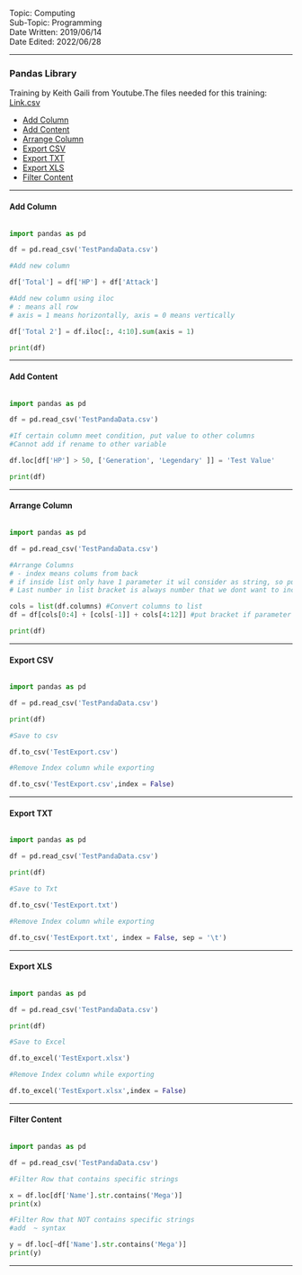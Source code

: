 Topic: Computing<br>
Sub-Topic: Programming<br>
Date Written: 2019/06/14<br>
Date Edited: 2022/06/28<br>

---

### Pandas Library

Training by Keith Gaili from Youtube.The files needed for this training: <a href="https://github.com/KeithGalli/pandas/blob/master/pokemon_data.csv" target="_blank">Link.csv</a>

- [Add Column](/com_program/py_pandas?id=Add-Column)<br>
- [Add Content](/com_program/py_pandas?id=Add-Content)<br>
- [Arrange Column](/com_program/py_pandas?id=Arrange-Column)<br>
- [Export CSV](/com_program/py_pandas?id=Export-CSV)<br>
- [Export TXT](/com_program/py_pandas?id=Export-TXT)<br>
- [Export XLS](/com_program/py_pandas?id=Export-XLS)<br>
- [Filter Content](/com_program/py_pandas?id=Filter-Content)<br>

---

#### Add Column

```python

import pandas as pd

df = pd.read_csv('TestPandaData.csv')

#Add new column

df['Total'] = df['HP'] + df['Attack']

#Add new column using iloc
# : means all row
# axis = 1 means horizontally, axis = 0 means vertically

df['Total 2'] = df.iloc[:, 4:10].sum(axis = 1)

print(df)

```

---

#### Add Content

```python

import pandas as pd

df = pd.read_csv('TestPandaData.csv')

#If certain column meet condition, put value to other columns
#Cannot add if rename to other variable

df.loc[df['HP'] > 50, ['Generation', 'Legendary' ]] = 'Test Value'

print(df)

```

---

#### Arrange Column

```python

import pandas as pd

df = pd.read_csv('TestPandaData.csv')

#Arrange Columns
# - index means colums from back
# if inside list only have 1 parameter it wil consider as string, so put bracket to make a list
# Last number in list bracket is always number that we dont want to include

cols = list(df.columns) #Convert columns to list
df = df[cols[0:4] + [cols[-1]] + cols[4:12]] #put bracket if parameter is only 1

print(df)

```

---

#### Export CSV

```python

import pandas as pd

df = pd.read_csv('TestPandaData.csv')

print(df)

#Save to csv

df.to_csv('TestExport.csv')

#Remove Index column while exporting

df.to_csv('TestExport.csv',index = False)

```

---

#### Export TXT

```python

import pandas as pd

df = pd.read_csv('TestPandaData.csv')

print(df)

#Save to Txt

df.to_csv('TestExport.txt')

#Remove Index column while exporting

df.to_csv('TestExport.txt', index = False, sep = '\t')


```

---

#### Export XLS

```python

import pandas as pd

df = pd.read_csv('TestPandaData.csv')

print(df)

#Save to Excel

df.to_excel('TestExport.xlsx')

#Remove Index column while exporting

df.to_excel('TestExport.xlsx',index = False)

```

---

#### Filter Content

```python

import pandas as pd

df = pd.read_csv('TestPandaData.csv')

#Filter Row that contains specific strings

x = df.loc[df['Name'].str.contains('Mega')]
print(x)

#Filter Row that NOT contains specific strings
#add  ~ syntax

y = df.loc[~df['Name'].str.contains('Mega')]
print(y)

```

---